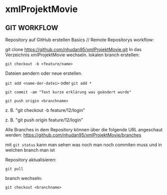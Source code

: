 # xmlProjektMovie
## GIT WORKFLOW

Repository auf GitHub erstellen
Basics // Remote Repositorys
workflow:

git clone https://github.com/nhudan95/xmlProjektMovie.git
In das Verzeichnis xmlProjektMovie wechseln.
lokalen branch erstellen:

`git checkout -b <feature/name>`

Dateien aendern oder neue erstellen.

`git add <name-der-datei>` oder `git add *`

`git commit -am "Text kurze erklärung was geändert wurde"`

`git push origin <branchname>`

z. B. "git checkout -b feature/12/login"

z. B. "git push origin feature/12/login"

Alle Branches in dem Repository können über die folgende URL angeschaut werden:
https://github.com/nhudan95/xmlProjektMovie/branches


mit `git status` kann man sehen was noch man noch commiten muss und in welchen branch man ist

Repository aktualisieren:

`git pull`

branch wechseln:

`git checkout <branchname>` 



